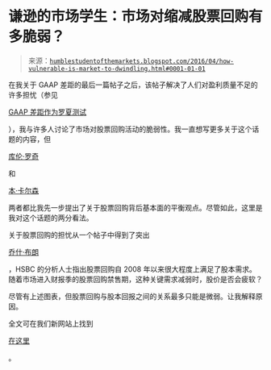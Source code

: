 <!--yml

分类：未分类

日期：2024-05-18 03:07:56

-->

# 谦逊的市场学生：市场对缩减股票回购有多脆弱？

> 来源：[`humblestudentofthemarkets.blogspot.com/2016/04/how-vulnerable-is-market-to-dwindling.html#0001-01-01`](https://humblestudentofthemarkets.blogspot.com/2016/04/how-vulnerable-is-market-to-dwindling.html#0001-01-01)

在我关于 GAAP 差距的最后一篇帖子之后，该帖子解决了人们对盈利质量不足的许多担忧（参见

[GAAP 差距作为罗夏测试](https://humblestudentofthemarkets.com/2016/03/28/the-gaap-gap-as-rorscbach-test/)

），我与许多人讨论了市场对股票回购活动的脆弱性。我一直想写更多关于这个话题的内容，但

[库伦·罗奇](http://www.pragcap.com/myth-busting-stock-buybacks-arent-propping-up-the-stock-market/)

和

[本·卡尔森](http://awealthofcommonsense.com/2016/04/what-do-share-buybacks-really-tell-us-about-the-stock-market/)

两者都比我先一步提出了关于股票回购背后基本面的平衡观点。尽管如此，这里是我对这个话题的两分看法。

关于股票回购的担忧从一个帖子中得到了突出

[乔什·布朗](http://thereformedbroker.com/2016/03/08/one-astounding-chart-explains-the-entire-7-year-bull-market/)

，HSBC 的分析人士指出股票回购自 2008 年以来很大程度上满足了股本需求。随着市场进入财报季的股票回购禁售期，这种关键需求减弱时，股价是否会疲软？

尽管有上述图表，但股票回购与股本回报之间的关系最多只能是微弱。让我解释原因。

全文可在我们新网站上找到

[在这里](https://humblestudentofthemarkets.com/2016/04/07/how-vulnerable-is-the-market-to-dwindling-buybacks/)

。
